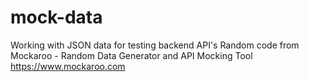 # mock-data
Working with JSON data for testing backend API's
Random code from Mockaroo - Random Data Generator and API Mocking Tool https://www.mockaroo.com
